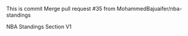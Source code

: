 This is commit Merge pull request #35 from MohammedBajuaifer/nba-standings

NBA Standings Section V1